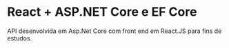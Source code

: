 # React + ASP.NET Core e EF Core

API desenvolvida em Asp.Net Core com front end em React.JS para fins de estudos.
